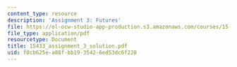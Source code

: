```yaml
---
content_type: resource
description: 'Assignment 3: Futures'
file: https://ol-ocw-studio-app-production.s3.amazonaws.com/courses/15-433-investments-spring-2003/f0cb625ea08fbb1935426ed53dc6f228_15433_assignment_3_solution.pdf
file_type: application/pdf
resourcetype: Document
title: 15433_assignment_3_solution.pdf
uid: f0cb625e-a08f-bb19-3542-6ed53dc6f228
---
```

